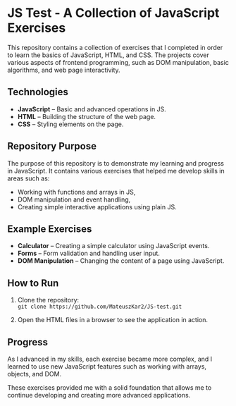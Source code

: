 # JS Test - A Collection of JavaScript Exercises

This repository contains a collection of exercises that I completed in order to learn the basics of JavaScript, HTML, and CSS. The projects cover various aspects of frontend programming, such as DOM manipulation, basic algorithms, and web page interactivity.

## Technologies
- **JavaScript** – Basic and advanced operations in JS.
- **HTML** – Building the structure of the web page.
- **CSS** – Styling elements on the page.

## Repository Purpose
The purpose of this repository is to demonstrate my learning and progress in JavaScript. It contains various exercises that helped me develop skills in areas such as:
- Working with functions and arrays in JS,
- DOM manipulation and event handling,
- Creating simple interactive applications using plain JS.

## Example Exercises
- **Calculator** – Creating a simple calculator using JavaScript events.
- **Forms** – Form validation and handling user input.
- **DOM Manipulation** – Changing the content of a page using JavaScript.

## How to Run
1. Clone the repository:  
   `git clone https://github.com/MateuszKar2/JS-test.git`

2. Open the HTML files in a browser to see the application in action.

## Progress
As I advanced in my skills, each exercise became more complex, and I learned to use new JavaScript features such as working with arrays, objects, and DOM.

These exercises provided me with a solid foundation that allows me to continue developing and creating more advanced applications.


